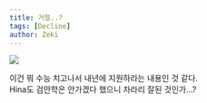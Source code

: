 ```yaml
---
title: 거절..?
tags: [Decline]
author: Zeki
---
```


![](/auslife/assets/images/blog/Canberra.png)
   
이건 뭐 수능 치고나서 내년에 지원하라는 내용인 것 같다.   
Hina도 검안학은 안가겠다 했으니 차라리 잘된 것인가...?   
